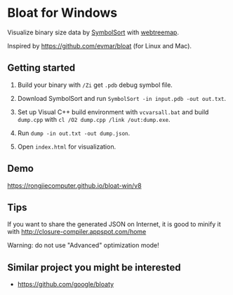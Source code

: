 # Bloat for Windows

Visualize binary size data by [SymbolSort](https://github.com/adrianstone55/SymbolSort)
with [webtreemap](https://github.com/evmar/webtreemap).

Inspired by https://github.com/evmar/bloat (for Linux and Mac).

## Getting started

1. Build your binary with `/Zi` get `.pdb` debug symbol file.

3. Download SymbolSort and run `SymbolSort -in input.pdb -out out.txt`.

4. Set up Visual C++ build environment with `vcvarsall.bat` and build `dump.cpp`
with `cl /O2 dump.cpp /link /out:dump.exe`.

5. Run `dump -in out.txt -out dump.json`.

6. Open `index.html` for visualization.

## Demo

https://rongjiecomputer.github.io/bloat-win/v8

## Tips

If you want to share the generated JSON on Internet, it is good to minify it with http://closure-compiler.appspot.com/home

Warning: do not use "Advanced" optimization mode!

## Similar project you might be interested

- https://github.com/google/bloaty
